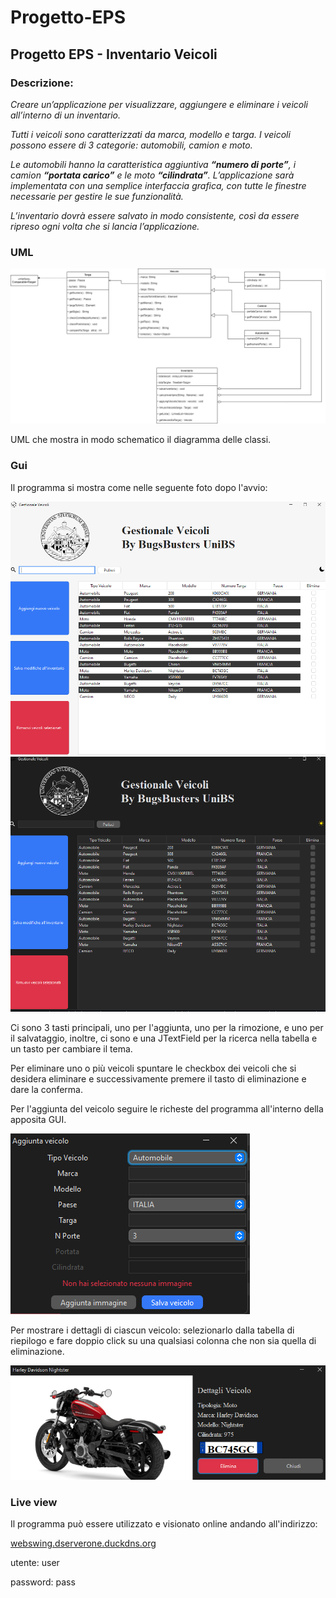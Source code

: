 # Progetto-EPS
## Progetto EPS - Inventario Veicoli

### Descrizione:
*Creare un’applicazione per visualizzare, aggiungere e eliminare i veicoli*
*all’interno di un inventario.*

*Tutti i veicoli sono caratterizzati da marca, modello e targa.*
*I veicoli possono essere di 3 categorie: automobili, camion e moto.*

*Le automobili hanno la caratteristica aggiuntiva **“numero di porte”**, i camion*
***“portata carico”** e le moto **“cilindrata”**.*
*L’applicazione sarà implementata con una semplice interfaccia grafica,*
*con tutte le finestre necessarie per gestire le sue funzionalità.*

*L’inventario dovrà essere salvato in modo consistente, così*
*da essere ripreso ogni volta che si lancia l’applicazione.*

### UML
![image](https://github.com/Bugs-Busters-UniBS/Progetto-EPS/blob/master/UML-Progetto-EPS-Immagine.png)

UML che mostra in modo schematico il diagramma delle classi.

### Gui
Il programma si mostra come nelle seguente foto dopo l'avvio:

![image](https://github.com/Bugs-Busters-UniBS/Progetto-EPS/blob/master/schermata_principale.png)
![image](https://github.com/Bugs-Busters-UniBS/Progetto-EPS/blob/master/schermata_principale_dark.png)


Ci sono 3 tasti principali, uno per l'aggiunta, uno per la rimozione, e uno per il salvataggio, inoltre,
ci sono e una JTextField per la ricerca nella tabella e un tasto per cambiare il tema.

Per eliminare uno o più veicoli spuntare le checkbox dei veicoli che si desidera eliminare e successivamente premere il tasto di eliminazione e dare la conferma.

Per l'aggiunta del veicolo seguire le richeste del programma all'interno della apposita GUI.

![image](https://github.com/Bugs-Busters-UniBS/Progetto-EPS/blob/master/aggiunta.png)

Per mostrare i dettagli di ciascun veicolo: selezionarlo dalla tabella di riepilogo e fare doppio click su una qualsiasi colonna che non sia quella di eliminazione.

![image](https://github.com/Bugs-Busters-UniBS/Progetto-EPS/blob/master/dettagli.png)

### Live view
Il programma può essere utilizzato e visionato online andando all'indirizzo:

[webswing.dserverone.duckdns.org](https://webswing.dserverone.duckdns.org)

utente: user

password: pass

